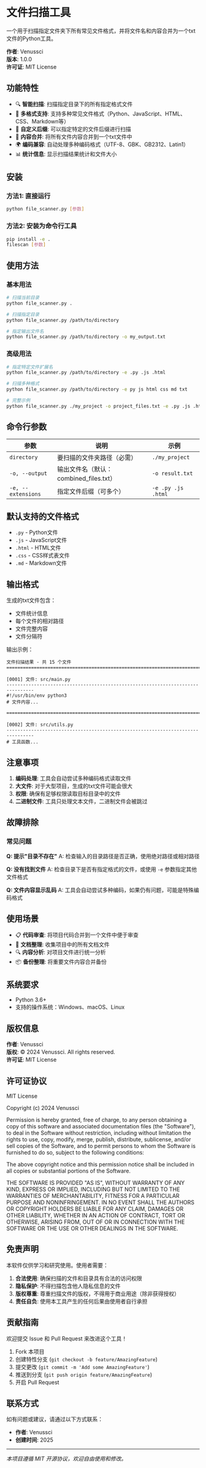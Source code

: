 # 文件扫描工具

一个用于扫描指定文件夹下所有常见文件格式，并将文件名和内容合并为一个txt文件的Python工具。

**作者**: Venussci  
**版本**: 1.0.0  
**许可证**: MIT License

## 功能特性

- 🔍 **智能扫描**: 扫描指定目录下的所有指定格式文件
- 📁 **多格式支持**: 支持多种常见文件格式（Python、JavaScript、HTML、CSS、Markdown等）
- 🔧 **自定义后缀**: 可以指定特定的文件后缀进行扫描
- 📝 **内容合并**: 将所有文件内容合并到一个txt文件中
- 🌍 **编码兼容**: 自动处理多种编码格式（UTF-8、GBK、GB2312、Latin1）
- 📊 **统计信息**: 显示扫描结果统计和文件大小

## 安装

### 方法1: 直接运行
```bash
python file_scanner.py [参数]
```

### 方法2: 安装为命令行工具
```bash
pip install -e .
filescan [参数]
```

## 使用方法

### 基本用法
```bash
# 扫描当前目录
python file_scanner.py .

# 扫描指定目录
python file_scanner.py /path/to/directory

# 指定输出文件名
python file_scanner.py /path/to/directory -o my_output.txt
```

### 高级用法
```bash
# 指定特定文件扩展名
python file_scanner.py /path/to/directory -e .py .js .html

# 扫描多种格式
python file_scanner.py /path/to/directory -e py js html css md txt

# 完整示例
python file_scanner.py ./my_project -o project_files.txt -e .py .js .html .css
```

## 命令行参数

| 参数 | 说明 | 示例 |
|------|------|------|
| `directory` | 要扫描的文件夹路径（必需） | `./my_project` |
| `-o, --output` | 输出文件名（默认：combined_files.txt） | `-o result.txt` |
| `-e, --extensions` | 指定文件后缀（可多个） | `-e .py .js .html` |

## 默认支持的文件格式

- `.py` - Python文件
- `.js` - JavaScript文件  
- `.html` - HTML文件
- `.css` - CSS样式表文件
- `.md` - Markdown文件

## 输出格式

生成的txt文件包含：
- 文件统计信息
- 每个文件的相对路径
- 文件完整内容
- 文件分隔符

输出示例：
```
文件扫描结果 - 共 15 个文件
================================================================================

[0001] 文件: src/main.py
--------------------------------------------------------------------------------
#!/usr/bin/env python3
# 文件内容...

================================================================================

[0002] 文件: src/utils.py
--------------------------------------------------------------------------------
# 工具函数...
```

## 注意事项

1. **编码处理**: 工具会自动尝试多种编码格式读取文件
2. **大文件**: 对于大型项目，生成的txt文件可能会很大
3. **权限**: 确保有足够权限读取目标目录中的文件
4. **二进制文件**: 工具只处理文本文件，二进制文件会被跳过

## 故障排除

### 常见问题

**Q: 提示"目录不存在"**
A: 检查输入的目录路径是否正确，使用绝对路径或相对路径

**Q: 没有找到文件**
A: 检查目录下是否有指定格式的文件，或使用 `-e` 参数指定其他文件格式

**Q: 文件内容显示乱码**
A: 工具会自动尝试多种编码，如果仍有问题，可能是特殊编码格式

## 使用场景

- 📋 **代码审查**: 将项目代码合并到一个文件中便于审查
- 📖 **文档整理**: 收集项目中的所有文档文件
- 🔍 **内容分析**: 对项目文件进行统一分析
- 📦 **备份整理**: 将重要文件内容合并备份

## 系统要求

- Python 3.6+
- 支持的操作系统：Windows、macOS、Linux

## 版权信息

**作者**: Venussci  
**版权**: © 2024 Venussci. All rights reserved.  
**许可证**: MIT License

## 许可证协议

MIT License

Copyright (c) 2024 Venussci

Permission is hereby granted, free of charge, to any person obtaining a copy
of this software and associated documentation files (the "Software"), to deal
in the Software without restriction, including without limitation the rights
to use, copy, modify, merge, publish, distribute, sublicense, and/or sell
copies of the Software, and to permit persons to whom the Software is
furnished to do so, subject to the following conditions:

The above copyright notice and this permission notice shall be included in all
copies or substantial portions of the Software.

THE SOFTWARE IS PROVIDED "AS IS", WITHOUT WARRANTY OF ANY KIND, EXPRESS OR
IMPLIED, INCLUDING BUT NOT LIMITED TO THE WARRANTIES OF MERCHANTABILITY,
FITNESS FOR A PARTICULAR PURPOSE AND NONINFRINGEMENT. IN NO EVENT SHALL THE
AUTHORS OR COPYRIGHT HOLDERS BE LIABLE FOR ANY CLAIM, DAMAGES OR OTHER
LIABILITY, WHETHER IN AN ACTION OF CONTRACT, TORT OR OTHERWISE, ARISING FROM,
OUT OF OR IN CONNECTION WITH THE SOFTWARE OR THE USE OR OTHER DEALINGS IN THE
SOFTWARE.

## 免责声明

本软件仅供学习和研究使用。使用者需要：

1. **合法使用**: 确保扫描的文件和目录具有合法的访问权限
2. **隐私保护**: 不得扫描包含他人隐私信息的文件
3. **版权尊重**: 尊重扫描文件的版权，不得用于商业用途（除非获得授权）
4. **责任自负**: 使用本工具产生的任何后果由使用者自行承担

## 贡献指南

欢迎提交 Issue 和 Pull Request 来改进这个工具！

1. Fork 本项目
2. 创建特性分支 (`git checkout -b feature/AmazingFeature`)
3. 提交更改 (`git commit -m 'Add some AmazingFeature'`)
4. 推送到分支 (`git push origin feature/AmazingFeature`)
5. 开启 Pull Request

## 联系方式

如有问题或建议，请通过以下方式联系：

- **作者**: Venussci
- **创建时间**: 2025

---

*本项目遵循 MIT 开源协议，欢迎自由使用和修改。*